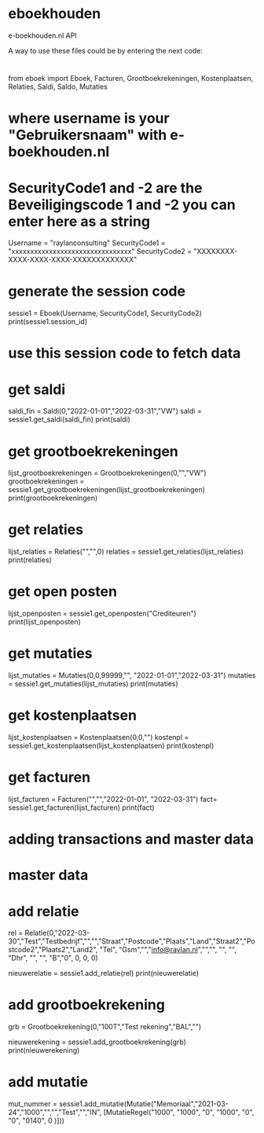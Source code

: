 # eboekhouden
e-boekhouden.nl API

A way to use these files could be by entering the next code:

# 

from eboek import Eboek, Facturen, Grootboekrekeningen, Kostenplaatsen, Relaties, Saldi, Saldo, Mutaties

# where username is your "Gebruikersnaam" with e-boekhouden.nl
# SecurityCode1 and -2 are the Beveiligingscode 1 and -2 you can enter here as a string
Username = "raylanconsulting"
SecurityCode1 = "xxxxxxxxxxxxxxxxxxxxxxxxxxxxxxxx"
SecurityCode2 = "XXXXXXXX-XXXX-XXXX-XXXX-XXXXXXXXXXXXX"

# generate the session code
sessie1 = Eboek(Username, SecurityCode1, SecurityCode2)
print(sessie1.session_id)

# use this session code to fetch data
# get saldi
saldi_fin = Saldi(0,"2022-01-01","2022-03-31","VW")
saldi = sessie1.get_saldi(saldi_fin)
print(saldi)


# get grootboekrekeningen
lijst_grootboekrekeningen = Grootboekrekeningen(0,"","VW")
grootboekrekeningen = sessie1.get_grootboekrekeningen(lijst_grootboekrekeningen)
print(grootboekrekeningen)

# get relaties
lijst_relaties = Relaties("","",0)
relaties = sessie1.get_relaties(lijst_relaties)
print(relaties)

# get open posten
lijst_openposten = sessie1.get_openposten("Crediteuren")
print(lijst_openposten)

# get mutaties
lijst_mutaties = Mutaties(0,0,99999,"", "2022-01-01","2022-03-31")
mutaties = sessie1.get_mutaties(lijst_mutaties)
print(mutaties)

# get kostenplaatsen
lijst_kostenplaatsen = Kostenplaatsen(0,0,"")
kostenpl = sessie1.get_kostenplaatsen(lijst_kostenplaatsen)
print(kostenpl)

# get facturen
lijst_facturen = Facturen("","","2022-01-01", "2022-03-31")
fact= sessie1.get_facturen(lijst_facturen)
print(fact)

# adding transactions and master data
# master data

# add relatie
rel = Relatie(0,"2022-03-30","Test","Testbedrijf","","","Straat","Postcode","Plaats","Land","Straat2","Postcode2","Plaats2","Land2", "Tel", "Gsm","","info@raylan.nl","","", "", "", "Dhr", "", "", "B","0", 0, 0, 0)

nieuwerelatie = sessie1.add_relatie(rel)
print(nieuwerelatie)

# add grootboekrekening
grb = Grootboekrekening(0,"100T","Test rekening","BAL","")

nieuwerekening = sessie1.add_grootboekrekening(grb)
print(nieuwerekening)


# add mutatie

mut_nummer = sessie1.add_mutatie(Mutatie("Memoriaal","2021-03-24","1000","","","Test","","IN", [MutatieRegel("1000", "1000", "0", "1000", "0", "0", "0140", 0 )]))
